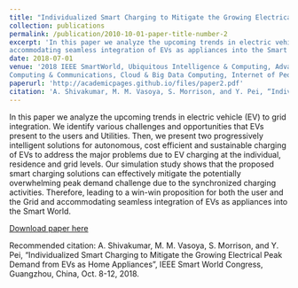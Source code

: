 ```yaml
---
title: "Individualized Smart Charging to Mitigate the Growing Electrical Peak Demand from EVs as Home Appliances"
collection: publications
permalink: /publication/2010-10-01-paper-title-number-2
excerpt: 'In this paper we analyze the upcoming trends in electric vehicle (EV) to grid integration. We identify various challenges and opportunities that EVs present to the users and Utilities. Then, we present two progressively intelligent solutions for autonomous, cost efficient and sustainable charging of EVs to address the major problems due to EV charging at the individual, residence and grid levels. Our simulation study shows that the proposed smart charging solutions can effectively mitigate the potentially overwhelming peak demand challenge due to the synchronized charging activities. Therefore, leading to a win-win proposition for both the user and the Grid and
accommodating seamless integration of EVs as appliances into the Smart World.'
date: 2018-07-01
venue: '2018 IEEE SmartWorld, Ubiquitous Intelligence & Computing, Advanced & Trusted Computing, Scalable
Computing & Communications, Cloud & Big Data Computing, Internet of People and Smart City Innovations'
paperurl: 'http://academicpages.github.io/files/paper2.pdf'
citation: 'A. Shivakumar, M. M. Vasoya, S. Morrison, and Y. Pei, “Individualized Smart Charging to Mitigate the Growing Electrical Peak Demand from EVs as Home Appliances”, IEEE Smart World Congress, Guangzhou, China, Oct. 8-12, 2018'
---
```

In this paper we analyze the upcoming trends in electric vehicle (EV) to grid integration. We identify various challenges and opportunities that EVs present to the users and Utilities. Then, we present two progressively intelligent solutions for autonomous, cost efficient and sustainable charging of EVs to address the major problems due to EV charging at the individual, residence and grid levels. Our simulation study shows that the proposed smart charging solutions can effectively mitigate the potentially overwhelming peak demand challenge due to the synchronized charging activities. Therefore, leading to a win-win proposition for both the user and the Grid and
accommodating seamless integration of EVs as appliances into the Smart World.

[Download paper here](http://AshutoshShivakumar.github.io/files/smart.pdf)

Recommended citation: A. Shivakumar, M. M. Vasoya, S. Morrison, and Y. Pei, “Individualized Smart Charging to Mitigate the Growing Electrical Peak Demand from EVs as Home Appliances”, IEEE Smart World Congress, Guangzhou, China, Oct. 8-12, 2018.
